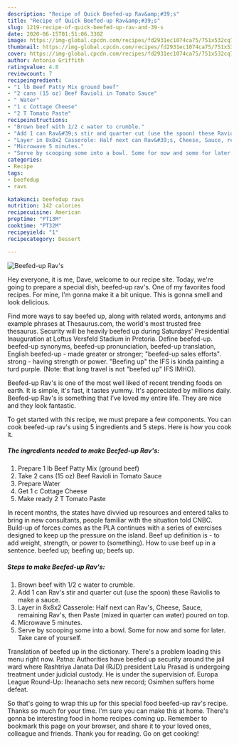```yaml
---
description: "Recipe of Quick Beefed-up Rav&amp;#39;s"
title: "Recipe of Quick Beefed-up Rav&amp;#39;s"
slug: 1219-recipe-of-quick-beefed-up-rav-and-39-s
date: 2020-06-15T01:51:06.330Z
image: https://img-global.cpcdn.com/recipes/fd2931ec1074ca75/751x532cq70/beefed-up-ravs-recipe-main-photo.jpg
thumbnail: https://img-global.cpcdn.com/recipes/fd2931ec1074ca75/751x532cq70/beefed-up-ravs-recipe-main-photo.jpg
cover: https://img-global.cpcdn.com/recipes/fd2931ec1074ca75/751x532cq70/beefed-up-ravs-recipe-main-photo.jpg
author: Antonio Griffith
ratingvalue: 4.8
reviewcount: 7
recipeingredient:
- "1 lb Beef Patty Mix ground beef"
- "2 cans (15 oz) Beef Ravioli in Tomato Sauce"
- " Water"
- "1 c Cottage Cheese"
- "2 T Tomato Paste"
recipeinstructions:
- "Brown beef with 1/2 c water to crumble."
- "Add 1 can Rav&#39;s stir and quarter cut (use the spoon) these Raviolis to make a sauce."
- "Layer in 8x8x2 Casserole: Half next can Rav&#39;s, Cheese, Sauce, remaining Rav&#39;s, then Paste (mixed in quarter can water) poured on top."
- "Microwave 5 minutes."
- "Serve by scooping some into a bowl. Some for now and some for later. Take care of yourself."
categories:
- Recipe
tags:
- beefedup
- ravs

katakunci: beefedup ravs 
nutrition: 142 calories
recipecuisine: American
preptime: "PT13M"
cooktime: "PT32M"
recipeyield: "1"
recipecategory: Dessert

---
```



![Beefed-up Rav&#39;s](https://img-global.cpcdn.com/recipes/fd2931ec1074ca75/751x532cq70/beefed-up-ravs-recipe-main-photo.jpg)

Hey everyone, it is me, Dave, welcome to our recipe site. Today, we're going to prepare a special dish, beefed-up rav&#39;s. One of my favorites food recipes. For mine, I'm gonna make it a bit unique. This is gonna smell and look delicious.

Find more ways to say beefed up, along with related words, antonyms and example phrases at Thesaurus.com, the world&#39;s most trusted free thesaurus. Security will be heavily beefed up during Saturdays&#39; Presidential Inauguration at Loftus Versfeld Stadium in Pretoria. Define beefed-up. beefed-up synonyms, beefed-up pronunciation, beefed-up translation, English beefed-up - made greater or stronger; &#34;beefed-up sales efforts&#34;. strong - having strength or power. &#34;Beefing up&#34; the IFS is kinda painting a turd purple. (Note: that long travel is not &#34;beefed up&#34; IFS IMHO).

Beefed-up Rav&#39;s is one of the most well liked of recent trending foods on earth. It is simple, it's fast, it tastes yummy. It's appreciated by millions daily. Beefed-up Rav&#39;s is something that I've loved my entire life. They are nice and they look fantastic.


To get started with this recipe, we must prepare a few components. You can cook beefed-up rav&#39;s using 5 ingredients and 5 steps. Here is how you cook it.

<!--inarticleads1-->

##### The ingredients needed to make Beefed-up Rav&#39;s:

1. Prepare 1 lb Beef Patty Mix (ground beef)
1. Take 2 cans (15 oz) Beef Ravioli in Tomato Sauce
1. Prepare  Water
1. Get 1 c Cottage Cheese
1. Make ready 2 T Tomato Paste


In recent months, the states have divvied up resources and entered talks to bring in new consultants, people familiar with the situation told CNBC. Build-up of forces comes as the PLA continues with a series of exercises designed to keep up the pressure on the island. Beef up definition is - to add weight, strength, or power to (something). How to use beef up in a sentence. beefed up; beefing up; beefs up. 

<!--inarticleads2-->

##### Steps to make Beefed-up Rav&#39;s:

1. Brown beef with 1/2 c water to crumble.
1. Add 1 can Rav&#39;s stir and quarter cut (use the spoon) these Raviolis to make a sauce.
1. Layer in 8x8x2 Casserole: Half next can Rav&#39;s, Cheese, Sauce, remaining Rav&#39;s, then Paste (mixed in quarter can water) poured on top.
1. Microwave 5 minutes.
1. Serve by scooping some into a bowl. Some for now and some for later. Take care of yourself.


Translation of beefed up in the dictionary. There&#39;s a problem loading this menu right now. Patna: Authorities have beefed up security around the jail ward where Rashtriya Janata Dal (RJD) president Lalu Prasad is undergoing treatment under judicial custody. He is under the supervision of. Europa League Round-Up: Iheanacho sets new record; Osimhen suffers home defeat. 

So that's going to wrap this up for this special food beefed-up rav&#39;s recipe. Thanks so much for your time. I'm sure you can make this at home. There's gonna be interesting food in home recipes coming up. Remember to bookmark this page on your browser, and share it to your loved ones, colleague and friends. Thank you for reading. Go on get cooking!
